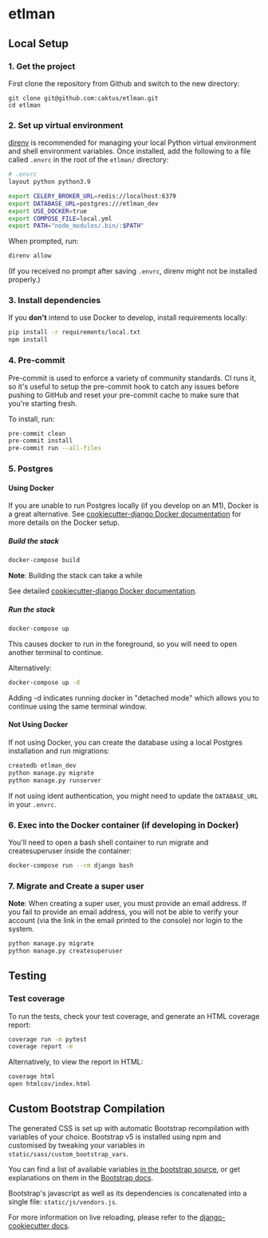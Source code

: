 # etlman

## Local Setup

### 1. Get the project

First clone the repository from Github and switch to the new directory:

```
git clone git@github.com:caktus/etlman.git
cd etlman
```

### 2. Set up virtual environment

[direnv](https://direnv.net/) is recommended for managing your local Python virtual environment and shell environment variables. Once installed, add the following to a file called `.envrc` in the root of the `etlman/` directory:

```sh
# .envrc
layout python python3.9

export CELERY_BROKER_URL=redis://localhost:6379
export DATABASE_URL=postgres:///etlman_dev
export USE_DOCKER=true
export COMPOSE_FILE=local.yml
export PATH="node_modules/.bin/:$PATH"
```

When prompted, run:

```sh
direnv allow
```

(If you received no prompt after saving `.envrc`, direnv might not be installed properly.)

### 3. Install dependencies

If you **don't** intend to use Docker to develop, install requirements locally:

```sh
pip install -r requirements/local.txt
npm install
```

### 4. Pre-commit

Pre-commit is used to enforce a variety of community standards. CI runs it,
so it's useful to setup the pre-commit hook to catch any issues before pushing
to GitHub and reset your pre-commit cache to make sure that you're starting fresh.

To install, run:

```sh
pre-commit clean
pre-commit install
pre-commit run --all-files
```

### 5. Postgres

#### Using Docker

If you are unable to run Postgres locally (if you develop on an M1), Docker is a great alternative. See [cookiecutter-django Docker documentation](http://cookiecutter-django.readthedocs.io/en/latest/deployment-with-docker.html) for more details on the Docker setup.

##### Build the stack

```sh
docker-compose build
```

**Note**: Building the stack can take a while

See detailed [cookiecutter-django Docker documentation](http://cookiecutter-django.readthedocs.io/en/latest/deployment-with-docker.html).

##### Run the stack

```sh
docker-compose up
```

This causes docker to run in the foreground, so you will need to open another terminal to continue.

Alternatively:

```sh
docker-compose up -d
```

Adding -d indicates running docker in "detached mode" which allows you to continue using the same terminal window.

#### Not Using Docker

If not using Docker, you can create the database using a local Postgres installation and run migrations:

```sh
createdb etlman_dev
python manage.py migrate
python manage.py runserver
```

If not using ident authentication, you might need to update the `DATABASE_URL` in your `.envrc`.

### 6. Exec into the Docker container (if developing in Docker)
You'll need to open a bash shell container to run migrate and createsuperuser inside the container:

```sh
docker-compose run --rm django bash
```

### 7. Migrate and Create a super user
**Note**: When creating a super user, you must provide an email address. If you fail to provide an email address, you will not be able to verify your account (via the link in the email printed to the console) nor login to the system.

```sh
python manage.py migrate
python manage.py createsuperuser
```

## Testing

### Test coverage

To run the tests, check your test coverage, and generate an HTML coverage report:

```sh
coverage run -m pytest
coverage report -m
```

Alternatively, to view the report in HTML:

```sh
coverage html
open htmlcov/index.html
```

## Custom Bootstrap Compilation

The generated CSS is set up with automatic Bootstrap recompilation with variables of your choice.
Bootstrap v5 is installed using npm and customised by tweaking your variables in `static/sass/custom_bootstrap_vars`.

You can find a list of available variables [in the bootstrap source](https://github.com/twbs/bootstrap/blob/main/scss/_variables.scss), or get explanations on them in the [Bootstrap docs](https://getbootstrap.com/docs/5.1/customize/sass/).

Bootstrap's javascript as well as its dependencies is concatenated into a single file: `static/js/vendors.js`.

For more information on live reloading, please refer to the [django-cookiecutter docs](https://cookiecutter-django.readthedocs.io/en/latest/developing-locally.html#sass-compilation-live-reloading).
